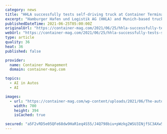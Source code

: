 ```yaml
---
category: news
title: "HHLA successfully tests self-driving truck at Container Terminal Altenwerder"
excerpt: "Hamburger Hafen und Logistik AG (HHLA) and Munich-based truck manufacturer MAN Truck & Bus have successfully carried out practice test with a self-driving truck for the first time. The test was ca"
publishedDateTime: 2021-06-25T05:00:00Z
originalUrl: "https://container-mag.com/2021/06/25/hhla-successfully-tests-self-driving-truck-at-container-terminal-altenwerder/"
webUrl: "https://container-mag.com/2021/06/25/hhla-successfully-tests-self-driving-truck-at-container-terminal-altenwerder/"
type: article
quality: 36
heat: 36
published: false

provider:
  name: Container Management
  domain: container-mag.com

topics:
  - AI in Autos
  - AI

images:
  - url: "https://container-mag.com/wp-content/uploads/2021/06/The-autonomous-truck.jpg"
    width: 700
    height: 394
    isCached: true

secured: "a5F2vRD5e05QFe68dw9HaR1eq4S55/J4Q798biu+pWzkg2WSU3INjfSC3AXw56gZmYUcJ4PyuQVSW9XPJZ9Skf7Y9IqYD5yZ+6hEg5drspHqpS8g02avxx7AB40dd8n9G8l9G6u5oCmG3g/+kvwxsTMQlN8ZP9jDgnQIlmmHe1LiR4OfeJ1fKc/O9lXYRyOXaUC7XYDQDU34jnQ601z9XHLv4vgHiqTOQaPwdA7lUy2K1VNtMZDkPyHROJX3RpvQqV/wJ6VqW0ELMH1593imQ3BBtIO2AT72l+TpFfcy48HXJM9xBeJpSApGTwpzyAhbWPxJKWBJfECXVWWWUFSFvtFVfUqEilZnNhcEuSm89Oc=;4HVWMuImj40ce8vGqcUtLQ=="
---
```


